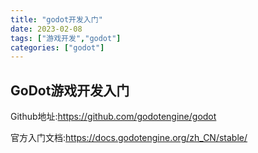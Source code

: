 ```yaml
---
title: "godot开发入门"
date: 2023-02-08
tags: ["游戏开发","godot"]
categories: ["godot"]
---
```


## GoDot游戏开发入门

Github地址:https://github.com/godotengine/godot

官方入门文档:https://docs.godotengine.org/zh_CN/stable/
